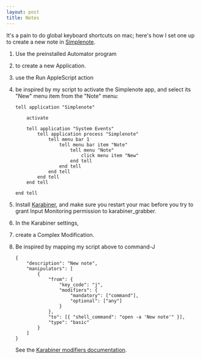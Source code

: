 ```yaml
---
layout: post
title: Notes
---
```

It's a pain to do global keyboard shortcuts on mac; here's how I set one up to create a new note in [Simplenote](https://simplenote.com/).

1. Use the preinstalled Automator program
2. to create a new Application.
3. use the Run AppleScript action
4. be inspired by my script to activate the Simplenote app, and select its "New" menu item from the "Note" menu:

    ```
    tell application "Simplenote"
	
	    activate
	    
    	tell application "System Events"
            tell application process "Simplenote"
                tell menu bar 1
                    tell menu bar item "Note"
                        tell menu "Note"
                            click menu item "New"
                        end tell
                    end tell
                end tell
            end tell
        end tell
	
    end tell
    ```

5. Install [Karabiner](https://karabiner-elements.pqrs.org/), and make sure you restart your mac before you try to grant Input Monitoring permission to karabiner_grabber.
6. In the Karabiner settings,
7. create a Complex Modification.
8. Be inspired by mapping my script above to command-J

    ```
    {
        "description": "New note",
        "manipulators": [
            {
                "from": {
                    "key_code": "j",
                    "modifiers": {
                        "mandatory": ["command"],
                        "optional": ["any"]
                    }
                },
                "to": [{ "shell_command": "open -a 'New note'" }],
                "type": "basic"
            }
        ]
    }
    ```

    See the [Karabiner modifiers documentation](https://karabiner-elements.pqrs.org/docs/json/complex-modifications-manipulator-definition/from/modifiers/).